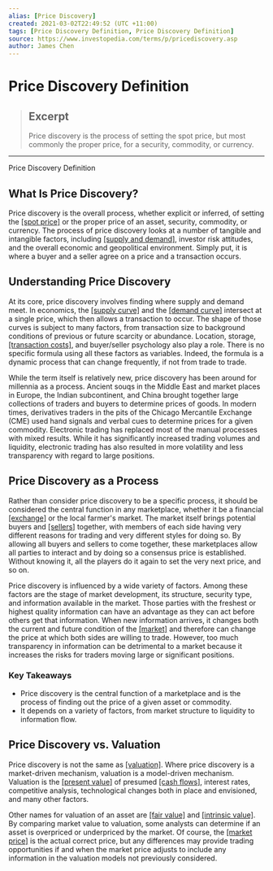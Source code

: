 ```yaml
---
alias: [Price Discovery]
created: 2021-03-02T22:49:52 (UTC +11:00)
tags: [Price Discovery Definition, Price Discovery Definition]
source: https://www.investopedia.com/terms/p/pricediscovery.asp
author: James Chen
---
```


# Price Discovery Definition

> ## Excerpt
> Price discovery is the process of setting the spot price, but most commonly the proper price, for a security, commodity, or currency.

---

Price Discovery Definition
## What Is Price Discovery?

Price discovery is the overall process, whether explicit or inferred, of setting the [[spot price]](https://www.investopedia.com/terms/s/spotprice.asp) or the proper price of an asset, security, commodity, or currency. The process of price discovery looks at a number of tangible and intangible factors, including [[supply and demand]](https://www.investopedia.com/terms/l/law-of-supply-demand.asp), investor risk attitudes, and the overall economic and geopolitical environment. Simply put, it is where a buyer and a seller agree on a price and a transaction occurs.

## Understanding Price Discovery

At its core, price discovery involves finding where supply and demand meet. In economics, the [[supply curve]](https://www.investopedia.com/terms/s/supply-curve.asp) and the [[demand curve]](https://www.investopedia.com/terms/d/demand-curve.asp) intersect at a single price, which then allows a transaction to occur. The shape of those curves is subject to many factors, from transaction size to background conditions of previous or future scarcity or abundance. Location, storage, [[transaction costs]](https://www.investopedia.com/terms/t/transactioncosts.asp), and buyer/seller psychology also play a role. There is no specific formula using all these factors as variables. Indeed, the formula is a dynamic process that can change frequently, if not from trade to trade.

While the term itself is relatively new, price discovery has been around for millennia as a process. Ancient souqs in the Middle East and market places in Europe, the Indian subcontinent, and China brought together large collections of traders and buyers to determine prices of goods. In modern times, derivatives traders in the pits of the Chicago Mercantile Exchange (CME) used hand signals and verbal cues to determine prices for a given commodity. Electronic trading has replaced most of the manual processes with mixed results. While it has significantly increased trading volumes and liquidity, electronic trading has also resulted in more volatility and less transparency with regard to large positions.

## Price Discovery as a Process

Rather than consider price discovery to be a specific process, it should be considered the central function in any marketplace, whether it be a financial [[exchange]](https://www.investopedia.com/terms/e/exchange.asp) or the local farmer's market. The market itself brings potential buyers and [[sellers]](https://www.investopedia.com/terms/s/seller.asp) together, with members of each side having very different reasons for trading and very different styles for doing so. By allowing all buyers and sellers to come together, these marketplaces allow all parties to interact and by doing so a consensus price is established. Without knowing it, all the players do it again to set the very next price, and so on. 

Price discovery is influenced by a wide variety of factors. Among these factors are the stage of market development, its structure, security type, and information available in the market. Those parties with the freshest or highest quality information can have an advantage as they can act before others get that information. When new information arrives, it changes both the current and future condition of the [[market]](https://www.investopedia.com/terms/m/market.asp) and therefore can change the price at which both sides are willing to trade. However, too much transparency in information can be detrimental to a market because it increases the risks for traders moving large or significant positions.

### Key Takeaways

-   Price discovery is the central function of a marketplace and is the process of finding out the price of a given asset or commodity.
-   It depends on a variety of factors, from market structure to liquidity to information flow.

## Price Discovery vs. Valuation

Price discovery is not the same as [[valuation]](https://www.investopedia.com/terms/v/valuation.asp). Where price discovery is a market-driven mechanism, valuation is a model-driven mechanism. Valuation is the [[present value]](https://www.investopedia.com/terms/p/presentvalue.asp) of presumed [[cash flows]](https://www.investopedia.com/terms/c/cashflow.asp), interest rates, competitive analysis, technological changes both in place and envisioned, and many other factors.

Other names for valuation of an asset are [[fair value]](https://www.investopedia.com/terms/f/fairvalue.asp) and [[intrinsic value]](https://www.investopedia.com/terms/i/intrinsicvalue.asp). By comparing market value to valuation, some analysts can determine if an asset is overpriced or underpriced by the market. Of course, the [[market price]](https://www.investopedia.com/terms/m/market-price.asp) is the actual correct price, but any differences may provide trading opportunities if and when the market price adjusts to include any information in the valuation models not previously considered.
